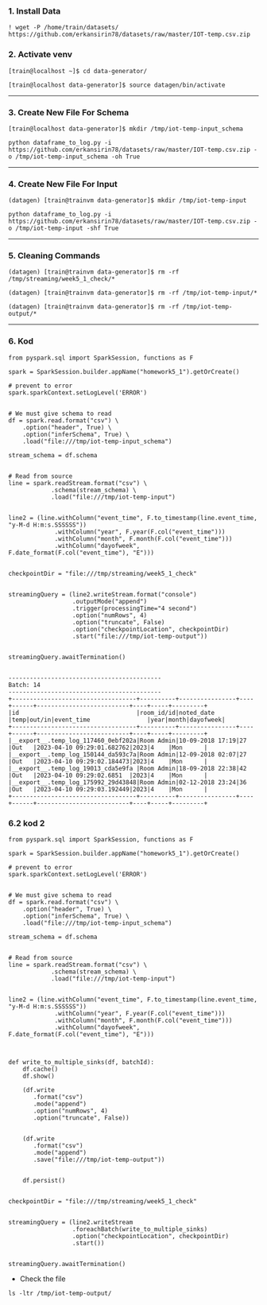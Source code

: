 ### 1. Install Data
 ```
 ! wget -P /home/train/datasets/  https://github.com/erkansirin78/datasets/raw/master/IOT-temp.csv.zip
 ```
 
 ### 2. Activate venv
 ```
 [train@localhost ~]$ cd data-generator/
 
 [train@localhost data-generator]$ source datagen/bin/activate
 ```
 
-----------------------------------------------------------------------------------------------------------------------------------------------------------------------
 
### 3. Create New File For Schema
```
[train@localhost data-generator]$ mkdir /tmp/iot-temp-input_schema
```
 
```
python dataframe_to_log.py -i https://github.com/erkansirin78/datasets/raw/master/IOT-temp.csv.zip -o /tmp/iot-temp-input_schema -oh True
```
 
 
-----------------------------------------------------------------------------------------------------------------------------------------------------------------------

### 4. Create New File For Input

``` 
(datagen) [train@trainvm data-generator]$ mkdir /tmp/iot-temp-input 
``` 
``` 
python dataframe_to_log.py -i https://github.com/erkansirin78/datasets/raw/master/IOT-temp.csv.zip -o /tmp/iot-temp-input -shf True
``` 
 
 
-----------------------------------------------------------------------------------------------------------------------------------------------------------------------

### 5. Cleaning Commands

``` 
(datagen) [train@trainvm data-generator]$ rm -rf /tmp/streaming/week5_1_check/*
``` 
 
``` 
(datagen) [train@trainvm data-generator]$ rm -rf /tmp/iot-temp-input/*
``` 
 
``` 
(datagen) [train@trainvm data-generator]$ rm -rf /tmp/iot-temp-output/*
```
-----------------------------------------------------------------------------------------------------------------------------------------------------------------------

### 6. Kod

```
from pyspark.sql import SparkSession, functions as F

spark = SparkSession.builder.appName("homework5_1").getOrCreate()

# prevent to error
spark.sparkContext.setLogLevel('ERROR')


# We must give schema to read
df = spark.read.format("csv") \
    .option("header", True) \
    .option("inferSchema", True) \
    .load("file:///tmp/iot-temp-input_schema")

stream_schema = df.schema


# Read from source
line = spark.readStream.format("csv") \
            .schema(stream_schema) \
            .load("file:///tmp/iot-temp-input")


line2 = (line.withColumn("event_time", F.to_timestamp(line.event_time, "y-M-d H:m:s.SSSSSS"))
             .withColumn("year", F.year(F.col("event_time")))
             .withColumn("month", F.month(F.col("event_time")))
             .withColumn("dayofweek", F.date_format(F.col("event_time"), "E")))


checkpointDir = "file:///tmp/streaming/week5_1_check"


streamingQuery = (line2.writeStream.format("console")
                  .outputMode("append")
                  .trigger(processingTime="4 second")
                  .option("numRows", 4)
                  .option("truncate", False)
                  .option("checkpointLocation", checkpointDir)
                  .start("file:///tmp/iot-temp-output"))


streamingQuery.awaitTermination()


```


```
-------------------------------------------
Batch: 14
-------------------------------------------
+-----------------------------------+----------+----------------+----+------+--------------------------+----+-----+---------+
|id                                 |room_id/id|noted_date      |temp|out/in|event_time                |year|month|dayofweek|
+-----------------------------------+----------+----------------+----+------+--------------------------+----+-----+---------+
|__export__.temp_log_117460_0ebf202a|Room Admin|10-09-2018 17:19|27  |Out   |2023-04-10 09:29:01.682762|2023|4    |Mon      |
|__export__.temp_log_150144_da593c7a|Room Admin|12-09-2018 02:07|27  |Out   |2023-04-10 09:29:02.184473|2023|4    |Mon      |
|__export__.temp_log_19013_cda5e9fa |Room Admin|18-09-2018 22:38|42  |Out   |2023-04-10 09:29:02.6851  |2023|4    |Mon      |
|__export__.temp_log_175992_29d43848|Room Admin|02-12-2018 23:24|36  |Out   |2023-04-10 09:29:03.192449|2023|4    |Mon      |
+-----------------------------------+----------+----------------+----+------+--------------------------+----+-----+---------+
```


### 6.2 kod 2

```
from pyspark.sql import SparkSession, functions as F

spark = SparkSession.builder.appName("homework5_1").getOrCreate()

# prevent to error
spark.sparkContext.setLogLevel('ERROR')


# We must give schema to read
df = spark.read.format("csv") \
    .option("header", True) \
    .option("inferSchema", True) \
    .load("file:///tmp/iot-temp-input_schema")

stream_schema = df.schema


# Read from source
line = spark.readStream.format("csv") \
            .schema(stream_schema) \
            .load("file:///tmp/iot-temp-input")


line2 = (line.withColumn("event_time", F.to_timestamp(line.event_time, "y-M-d H:m:s.SSSSSS"))
             .withColumn("year", F.year(F.col("event_time")))
             .withColumn("month", F.month(F.col("event_time")))
             .withColumn("dayofweek", F.date_format(F.col("event_time"), "E")))



def write_to_multiple_sinks(df, batchId):
    df.cache()
    df.show()

    (df.write
       .format("csv")
       .mode("append")
       .option("numRows", 4)
       .option("truncate", False))


    (df.write
       .format("csv")
       .mode("append")
       .save("file:///tmp/iot-temp-output"))


    df.persist()


checkpointDir = "file:///tmp/streaming/week5_1_check"


streamingQuery = (line2.writeStream
                  .foreachBatch(write_to_multiple_sinks)
                  .option("checkpointLocation", checkpointDir)
                  .start())


streamingQuery.awaitTermination()
```







- Check the file
```
ls -ltr /tmp/iot-temp-output/
```

 
